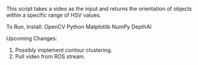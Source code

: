 This script takes a video as the input and returns the orientation of objects within a specific range of HSV values. 

To Run, Install:
  OpenCV Python
  Matplotlib
  NumPy
  DepthAI

Upcoming Changes:
  1. Possibly implement contour clustering.
  2. Pull video from ROS stream.
